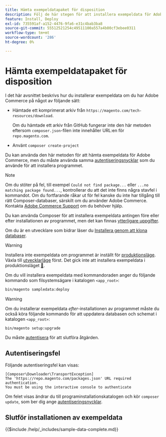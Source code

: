 ```yaml
---
title: Hämta exempeldatapaket för disposition
description: Följ de här stegen för att installera exempeldata för Adobe Commerce med Composer PHP Package Manager.
feature: Install, Deploy
exl-id: 735591af-a152-4476-9fa6-e31c4bab3ba8
source-git-commit: 55512521254c49511100a557a4b00cf3ebee0311
workflow-type: tm+mt
source-wordcount: '286'
ht-degree: 0%

---
```


# Hämta exempeldatapaket för disposition

I det här avsnittet beskrivs hur du installerar exempeldata om du har Adobe Commerce på något av följande sätt:

* Hämtade ett komprimerat arkiv från `https://magento.com/tech-resources/download`.

  Om du hämtade ett arkiv från GitHub fungerar inte den här metoden eftersom `composer.json`-filen inte innehåller URL:en för `repo.magento.com`.

* Använt `composer create-project`

Du kan använda den här metoden för att hämta exempeldata för Adobe Commerce, men du måste använda samma [autentiseringsnycklar](../prerequisites/authentication-keys.md) som du använde för att installera programmet.

>[!NOTE]
>
>Om du stöter på fel, till exempel `Could not find package...` eller `...no matching package found...`, kontrollerar du att det inte finns några stavfel i kommandot. Om du fortfarande råkar ut för fel kanske du inte har tillgång till rätt Composer-databaser, särskilt om du använder Adobe Commerce. Kontakta [Adobe Commerce Support](https://support.magento.com/hc/en-us) om du behöver hjälp.

Du kan använda Composer för att installera exempeldata antingen före eller efter installationen av programmet, men det kan finnas [ytterligare uppgifter](remove-or-update.md).

Om du är en utvecklare som bidrar läser du [Installera genom att klona databaser](git-repositories.md).

>[!WARNING]
>
>Installera inte exempeldata om programmet är inställt för [produktionsläge](../../configuration/bootstrap/application-modes.md#production-mode). Växla till [utvecklarläge](../../configuration/bootstrap/application-modes.md#developer-mode) först. Det gick inte att installera exempeldata i produktionsläget [&#128279;](https://support.magento.com/hc/en-us/articles/360033824571#symptom-production-mode-trouble-samp-prod-).

Om du vill installera exempeldata med kommandoraden anger du följande kommando som filsystemsägare i katalogen `<app_root>`:

```bash
bin/magento sampledata:deploy
```

>[!WARNING]
>
>Om du installerar exempeldata _efter_-installationen av programmet måste du också köra följande kommando för att uppdatera databasen och schemat i katalogen `<app_root>`:

```bash
bin/magento setup:upgrade
```

Du måste [autentisera](../prerequisites/authentication-keys.md) för att slutföra åtgärden.

## Autentiseringsfel

Följande autentiseringsfel kan visas:

```
[Composer\Downloader\TransportException]
The 'https://repo.magento.com/packages.json' URL required authentication.
You must be using the interactive console to authenticate
```

Om felet visas ändrar du till programinstallationskatalogen och kör `composer update`, som ber dig ange [autentiseringsnycklar](../prerequisites/authentication-keys.md).

## Slutför installationen av exempeldata

{{$include /help/_includes/sample-data-complete.md}}

<!-- Last updated from includes: 2022-09-08 11:33:05 -->
